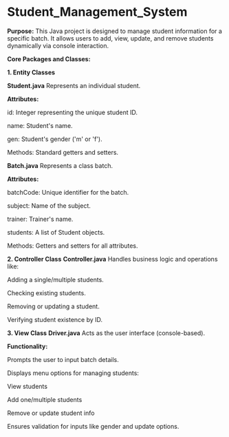 # Student_Management_System
**Purpose:**
This Java project is designed to manage student information for a specific batch. It allows users to add, view, update, and remove students dynamically via console interaction.

**Core Packages and Classes:**

**1. Entity Classes**

**Student.java**
Represents an individual student.

**Attributes:**

id: Integer representing the unique student ID.

name: Student's name.

gen: Student's gender ('m' or 'f').

Methods: Standard getters and setters.

**Batch.java**
Represents a class batch.

**Attributes:**

batchCode: Unique identifier for the batch.

subject: Name of the subject.

trainer: Trainer's name.

students: A list of Student objects.

Methods: Getters and setters for all attributes.

**2. Controller Class**
**Controller.java**
Handles business logic and operations like:

Adding a single/multiple students.

Checking existing students.

Removing or updating a student.

Verifying student existence by ID.

**3. View Class**
**Driver.java**
Acts as the user interface (console-based).

**Functionality:**

Prompts the user to input batch details.

Displays menu options for managing students:

View students

Add one/multiple students

Remove or update student info

Ensures validation for inputs like gender and update options.


